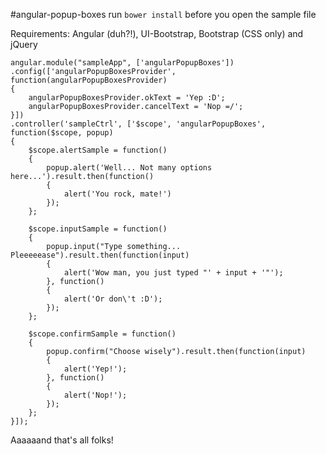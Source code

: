 #angular-popup-boxes
run `bower install` before you open the sample file

Requirements: Angular (duh?!), UI-Bootstrap, Bootstrap (CSS only) and jQuery

```
angular.module("sampleApp", ['angularPopupBoxes'])
.config(['angularPopupBoxesProvider', function(angularPopupBoxesProvider)
{
	angularPopupBoxesProvider.okText = 'Yep :D';
	angularPopupBoxesProvider.cancelText = 'Nop =/';
}])
.controller('sampleCtrl', ['$scope', 'angularPopupBoxes', function($scope, popup)
{
	$scope.alertSample = function()
	{
		popup.alert('Well... Not many options here...').result.then(function()
		{
			alert('You rock, mate!')
		});
	};

	$scope.inputSample = function()
	{
		popup.input("Type something... Pleeeeease").result.then(function(input)
		{
			alert('Wow man, you just typed "' + input + '"');
		}, function()
		{
			alert('Or don\'t :D');
		});
	};

	$scope.confirmSample = function()
	{
		popup.confirm("Choose wisely").result.then(function(input)
		{
			alert('Yep!');
		}, function()
		{
			alert('Nop!');
		});
	};
}]);
```

Aaaaaand that's all folks!